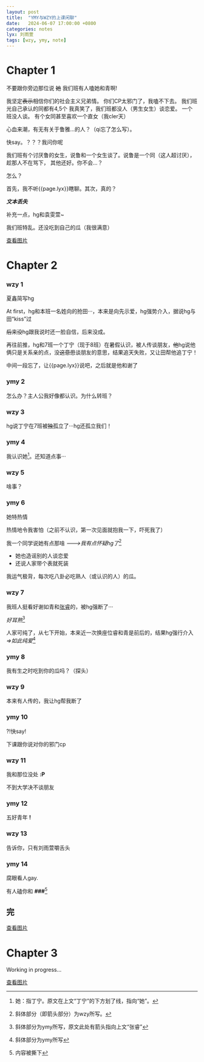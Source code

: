 ```yaml
---
layout: post
title:  "YMY与WZY的上课闲聊"
date:   2024-06-07 17:00:00 +0800
categories: notes
lyx: 刘雨萱
tags: [wzy, ymy, note]
---
```


# Chapter 1

不要跟你旁边那位说
~~她~~ 我们班有人嗑她和青啊!

我坚定~~表示~~相信你们的社会主义兄弟情。
你们CP太邪门了，我嗑不下去。
我们班光自己承认的同都有4,5个
我真笑了，我们班都没人（男生女生）谈恋爱。
一个班没人谈。
有个女同甚至喜欢一个直女（我cler天）

心血来潮，有无有关于鲁雅...的人？（qi忘了怎么写）。

快say。？？？我问你呢

我们班有个讨厌鲁的女生，说鲁和一个女生谈了。说鲁是一个同（这人超讨厌），
趁那人不在骂下，
其他还好。你不会...？

怎么？

首先，我不听{{page.lyx}}瞎聊。其次，真的？

***文本丢失***

补充一点，hg和袁雯萱~

我们班特乱。还没吃到自己的瓜（我很满意）

[查看图片](/images/2024/06/02/note1-1.png)



# Chapter 2

### wzy 1
夏鑫简写hg

At first，hg和本班一名姓向的抢田···，本来是向先示爱，hg强势介入，据说hg与田“kiss”过

~~后来没~~hg跟我说时还一脸自信，后来没成。

再往前推，hg和7班一个丁宁（现于8班）在暑假认识，被人传谈朋友，~~他~~hg说他俩只是关系亲的点，没~~这意思~~谈朋友的意思，结果追天失败，又让田帮他追丁宁！

中间一段忘了，让{{page.lyx}}说吧，之后就是他和谢了

### ymy 2
怎么办？主人公我好像都认识。为什么转班？

### wzy 3
hg说丁宁在7班被~~独~~孤立了···hg还孤立我们！

### ymy 4
我认识她[^1]。还知道点事···

### wzy 5
啥事？

### ymy 6
她特热情

热情地令我害怕（之前不认识，第一次见面就抱我一下，吓死我了）

我一个同学说她有点那啥 *--->我有点怀疑hg了*[^2]

- 她也造谣别的人谈恋爱
- 还说人家带个表就死装

我运气极背，每次吃八卦必吃熟人（或认识的人）的瓜。

### wzy 7 
我班人挺看好谢如青和<u>张睿</u>的，被hg强断了···

*好耳熟*[^3]

人家可纯了，从七下开始，本来近一次换座位睿和青是前后的，结果hg强行介入 *=>如此纯爱*[^4]

### ymy 8
我有生之时吃到你的瓜吗？（探头）

### wzy 9
本来有人传的，我让hg帮我断了

### ymy 10
?!快say!

下课跟你说对你的邪门cp

### wzy 11
我和那位没处 **:P**

不到大学决不谈朋友

### ymy 12
五好青年 **!**

### wzy 13
告诉你，只有刘雨萱嚼舌头

### ymy 14
腐眼看人gay.

有人磕你和 **###**[^5]

完
---

[查看图片](/images/2024/06/02/note1-2.png)

# Chapter 3

Working in progress...

[查看图片](/images/2024/06/02/note1-3.png)


[^1]: 她：指丁宁。原文在上文“丁宁”的下方划了线，指向“她”。
[^2]: 斜体部分（即箭头部分）为wzy所写。
[^3]: 斜体部分为ymy所写，原文此处有箭头指向上文“张睿”
[^4]: 斜体部分为ymy所写
[^5]: 内容被撕下
